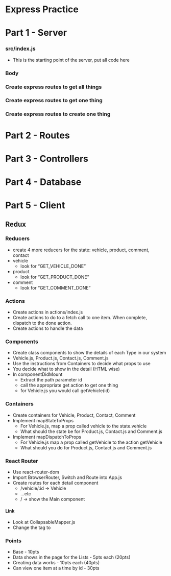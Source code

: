 # Express Practice
# Part 1 - Server

### src/index.js
* This is the starting point of the server, put all code here

### Body
<!-- * Add body parser middleware to express -->

### Create express routes to get all things
<!-- * Add .get() routes for /contacts, /vehicles, /comments, /products
* response.json() the appropriate array -->

### Create express routes to get one thing
<!-- * Add .get() routes for /contacts/:id, /vehicles/:id, /comments/:id, /products/:id
* add a path variable for id
* use the params.id to .find() the item from the appropriate array
* response.json() the item found -->

### Create express routes to create one thing
<!-- * Add .post() routes for /contacts, /vehicles, /comments, /products
* Add the information from the body to the appropriate array

At this point, the web page should operate in the same manner as the redux fetch practice -->


# Part 2 - Routes
<!-- * Create route files
* Import the arrays into the route
* Organize the routes for /contacts, /vehicles, /comments, /products using express Router
* Import and use the Routers in index.js -->

# Part 3 - Controllers
<!-- * Create controller files
* Import the arrays into the controller
* Take the code from the routes and put it into the controller
* create functions for list, show and create
* Import and use the controller functions in the appropriate Router -->

# Part 4 - Database
<!-- * Create the mongoose models for Contact, Vehicle, Comment Product
* Change the code in the controllers to use the Models -->

# Part 5 - Client

## Redux

### Reducers
* create 4 more reducers for the state: vehicle, product, comment, contact
* vehicle
    * look for “GET_VEHICLE_DONE”
* product
    * look for “GET_PRODUCT_DONE”
* comment
    * look for “GET_COMMENT_DONE”
<!-- * contact
    * look for “GET_CONTACT_DONE” -->

### Actions
* Create actions in actions/index.js
* Create actions to do to a fetch call to one item. When complete, dispatch to the done action.
    <!-- * getProduct(id)
        * fetch(“/products/“ + id) -->
    <!-- * getVehicle(id)
        * fetch(“/vehicles/“ + id) -->
    <!-- * getComment(id)
        * fetch(“/comments/“ + id) -->
    <!-- * getContact(id)
        * fetch(“/contacts/“ + id) -->
* Create actions to handle the data
    <!-- * getProductDone(product)
        * GET_PRODUCT_DONE -->
    <!-- * getVehicleDone(product)
        * GET_VEHICLE_DONE
    * getComment(comment)
        * GET_COMMENT_DONE -->
    <!-- * getContact(contact)
        * GET_CONTACT_DONE -->


### Components
* Create class components to show the details of each Type in our system
* Vehicle.js, Product.js, Contact.js, Comment.js
* Use the instructions from Containers to decide what props to use
* You decide what to show in the detail (HTML wise)
* In componentDidMount
    * Extract the path parameter id
    * call the appropriate get action to get one thing
    * for Vehicle.js you would call getVehicle(id)

### Containers
* Create containers for Vehicle, Product, Contact, Comment
* Implement mapStateToProps
    * For Vehicle.js, map a prop called vehicle to the state.vehicle
    * What should the state be for Product.js, Contact.js and Comment.js
* Implement mapDispatchToProps
    * For Vehicle.js map a prop called getVehicle to the action getVehicle
    * What should you do for Product.js, Contact.js and Comment.js

### React Router
* Use react-router-dom
* Import BrowserRouter, Switch and Route into App.js
* Create routes for each detail component
    * /vehicle/:id -> Vehicle
    * …etc
    * / -> show the Main component

#### Link
* Look at CollapsableMapper.js
* Change the <a> tag to <Link>


### Points
* Base - 10pts
* Data shows in the page for the Lists - 5pts each (20pts)
* Creating data works - 10pts each (40pts)
* Can view one item at a time by id - 30pts
